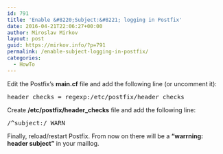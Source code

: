 ```yaml
---
id: 791
title: 'Enable &#8220;Subject:&#8221; logging in Postfix'
date: 2016-04-21T22:06:27+00:00
author: Miroslav Mirkov
layout: post
guid: https://mirkov.info/?p=791
permalink: /enable-subject-logging-in-postfix/
categories:
  - HowTo
---
```

Edit the Postfix&#8217;s **main.cf** file and add the following line (or uncomment it):

<pre>header_checks = regexp:/etc/postfix/header_checks</pre>

Create **/etc/postfix/header_checks** file and add the following line:

<pre>/^subject:/ WARN</pre>

Finally, reload/restart Postfix. From now on there will be a **&#8220;warrning: header subject&#8221;** in your maillog.